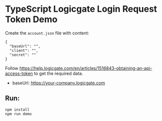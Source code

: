 TypeScript Logicgate Login Request Token Demo
=============================================

Create the `account.json` file with content:

```
{
  "baseUrl": "",
  "client": "",
  "secret": ""
}
```

Follow <https://help.logicgate.com/en/articles/1516843-obtaining-an-api-access-token> to get the required data.

- baseUrl: https://your-company.logicgate.com

## Run:

```
npm install
npm run demo
```
